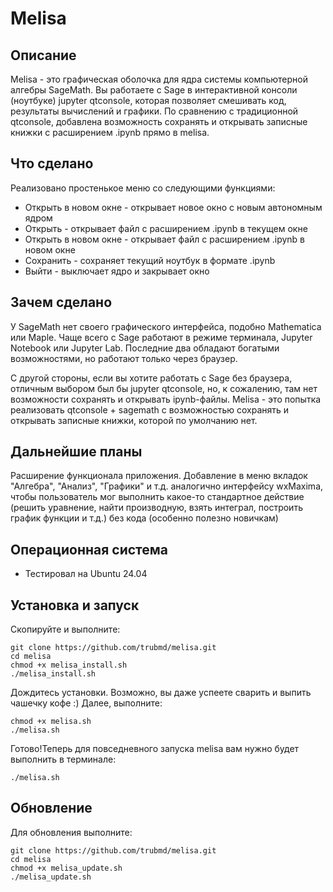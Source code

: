 # Melisa

## Описание
Melisa - это графическая оболочка для ядра системы компьютерной алгебры SageMath.
Вы работаете с Sage в интерактивной консоли (ноутбуке) jupyter qtconsole, которая
позволяет смешивать код, результаты вычислений и графики.
По сравнению с традиционной qtconsole, добавлена возможность сохранять и открывать
записные книжки с расширением .ipynb прямо в melisa.

## Что сделано
Реализовано простенькое меню со следующими функциями:
* Открыть в новом окне - открывает новое окно с новым автономным ядром
* Открыть - открывает файл с расширением .ipynb в текущем окне
* Открыть в новом окне - открывает файл с расширением .ipynb в новом окне
* Сохранить - сохраняет текущий ноутбук в формате .ipynb
* Выйти - выключает ядро и закрывает окно

## Зачем сделано
У SageMath нет своего графического интерфейса, подобно Mathematica или Maple. Чаще
всего с Sage работают в режиме терминала, Jupyter Notebook или Jupyter Lab.
Последние два обладают богатыми возможностями, но работают только через браузер.

С другой стороны, если вы хотите работать с Sage без браузера, отличным выбором был бы
jupyter qtconsole, но, к сожалению, там нет возможности сохранять и открывать ipynb-файлы.
Melisa - это попытка реализовать qtconsole + sagemath с возможностью сохранять и открывать
записные книжки, которой по умолчанию нет. 

## Дальнейшие планы
Расширение функционала приложения. Добавление в меню вкладок "Алгебра", "Анализ", "Графики" и т.д.
аналогично интерфейсу wxMaxima, чтобы пользователь мог выполнить какое-то стандартное действие (решить
уравнение, найти производную, взять интеграл, построить график функции и т.д.) без кода (особенно полезно новичкам)

## Операционная система
* Тестировал на Ubuntu 24.04

## Установка и запуск
Скопируйте и выполните:

```
git clone https://github.com/trubmd/melisa.git
cd melisa
chmod +x melisa_install.sh
./melisa_install.sh
```

Дождитесь установки. Возможно, вы даже успеете сварить
и выпить чашечку кофе :)
Далее, выполните:

```
chmod +x melisa.sh
./melisa.sh
```

Готово!Теперь для повседневного запуска melisa 
вам нужно будет выполнить в терминале:

```
./melisa.sh
```
## Обновление
Для обновления выполните:

```
git clone https://github.com/trubmd/melisa.git
cd melisa
chmod +x melisa_update.sh
./melisa_update.sh
```

